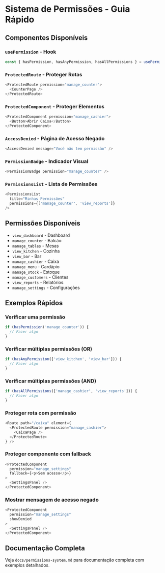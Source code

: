 # Sistema de Permissões - Guia Rápido

## Componentes Disponíveis

### `usePermission` - Hook
```typescript
const { hasPermission, hasAnyPermission, hasAllPermissions } = usePermission();
```

### `ProtectedRoute` - Proteger Rotas
```typescript
<ProtectedRoute permission="manage_counter">
  <CounterPage />
</ProtectedRoute>
```

### `ProtectedComponent` - Proteger Elementos
```typescript
<ProtectedComponent permission="manage_cashier">
  <Button>Abrir Caixa</Button>
</ProtectedComponent>
```

### `AccessDenied` - Página de Acesso Negado
```typescript
<AccessDenied message="Você não tem permissão" />
```

### `PermissionBadge` - Indicador Visual
```typescript
<PermissionBadge permission="manage_counter" />
```

### `PermissionsList` - Lista de Permissões
```typescript
<PermissionsList 
  title="Minhas Permissões"
  permissions={['manage_counter', 'view_reports']}
/>
```

## Permissões Disponíveis

- `view_dashboard` - Dashboard
- `manage_counter` - Balcão
- `manage_tables` - Mesas
- `view_kitchen` - Cozinha
- `view_bar` - Bar
- `manage_cashier` - Caixa
- `manage_menu` - Cardápio
- `manage_stock` - Estoque
- `manage_customers` - Clientes
- `view_reports` - Relatórios
- `manage_settings` - Configurações

## Exemplos Rápidos

### Verificar uma permissão
```typescript
if (hasPermission('manage_counter')) {
  // Fazer algo
}
```

### Verificar múltiplas permissões (OR)
```typescript
if (hasAnyPermission(['view_kitchen', 'view_bar'])) {
  // Fazer algo
}
```

### Verificar múltiplas permissões (AND)
```typescript
if (hasAllPermissions(['manage_cashier', 'view_reports'])) {
  // Fazer algo
}
```

### Proteger rota com permissão
```typescript
<Route path="/caixa" element={
  <ProtectedRoute permission="manage_cashier">
    <CaixaPage />
  </ProtectedRoute>
} />
```

### Proteger componente com fallback
```typescript
<ProtectedComponent 
  permission="manage_settings"
  fallback={<p>Sem acesso</p>}
>
  <SettingsPanel />
</ProtectedComponent>
```

### Mostrar mensagem de acesso negado
```typescript
<ProtectedComponent 
  permission="manage_settings"
  showDenied
>
  <SettingsPanel />
</ProtectedComponent>
```

## Documentação Completa

Veja `docs/permissions-system.md` para documentação completa com exemplos detalhados.
